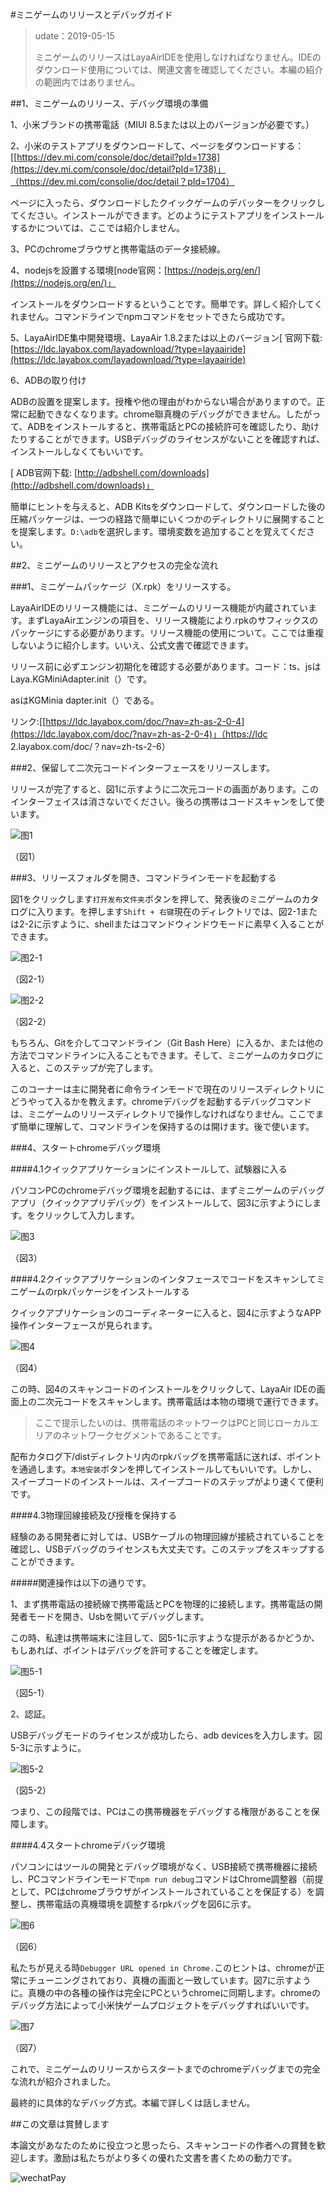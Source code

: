 #ミニゲームのリリースとデバッグガイド

>udate：2019-05-15
>
>ミニゲームのリリースはLayaAirIDEを使用しなければなりません。IDEのダウンロード使用については、関連文書を確認してください。本編の紹介の範囲内ではありません。

##1、ミニゲームのリリース、デバッグ環境の準備

1、小米ブランドの携帯電話（MIUI 8.5または以上のバージョンが必要です。）

2、小米のテストアプリをダウンロードして、ページをダウンロードする：[[https://dev.mi.com/console/doc/detail?pId=1738](https://dev.mi.com/console/doc/detail?pId=1738)」（https://dev.mi.com/consolie/doc/detail？pId=1704）

ページに入ったら、ダウンロードしたクイックゲームのデバッターをクリックしてください。インストールができます。どのようにテストアプリをインストールするかについては、ここでは紹介しません。

3、PCのchromeブラウザと携帯電話のデータ接続線。

4、nodejsを設置する環境[node官网：[https://nodejs.org/en/](https://nodejs.org/en/)」

インストールをダウンロードするということです。簡単です。詳しく紹介してくれません。コマンドラインでnpmコマンドをセットできたら成功です。

5、LayaAirIDE集中開発環境、LayaAir 1.8.2または以上のバージョン[ 官网下载: [https://ldc.layabox.com/layadownload/?type=layaairide](https://ldc.layabox.com/layadownload/?type=layaairide)

6、ADBの取り付け

ADBの設置を提案します。授権や他の理由がわからない場合がありますので。正常に起動できなくなります。chrome聯真機のデバッグができません。したがって、ADBをインストールすると、携帯電話とPCの接続許可を確認したり、助けたりすることができます。USBデバッグのライセンスがないことを確認すれば、インストールしなくてもいいです。


 [ ADB官网下载:  [http://adbshell.com/downloads](http://adbshell.com/downloads)」

簡単にヒントを与えると、ADB Kitsをダウンロードして、ダウンロードした後の圧縮パッケージは、一つの経路で簡単にいくつかのディレクトリに展開することを提案します。`D:\adb`を選択します。環境変数を追加することを覚えてください。

##2、ミニゲームのリリースとアクセスの完全な流れ

###1、ミニゲームパッケージ（X.rpk）をリリースする。

LayaAirIDEのリリース機能には、ミニゲームのリリース機能が内蔵されています。まずLayaAirエンジンの項目を、リリース機能により.rpkのサフィックスのパッケージにする必要があります。リリース機能の使用について。ここでは重複しないように紹介します。いいえ、公式文書で確認できます。

リリース前に必ずエンジン初期化を確認する必要があります。コード：ts、jsはLaya.KGMiniAdapter.init（）です。

asはKGMinia dapter.init（）である。

リンク:[[https://ldc.layabox.com/doc/?nav=zh-as-2-0-4](https://ldc.layabox.com/doc/?nav=zh-as-2-0-4)」（https://ldc 2.layabox.com/doc/？nav=zh-ts-2-6）

###2、保留して二次元コードインターフェースをリリースします。

リリースが完了すると、図1に示すように二次元コードの画面があります。このインターフェイスは消さないでください。後ろの携帯はコードスキャンをして使います。

![图1](img/1.png) 


（図1）

###3、リリースフォルダを開き、コマンドラインモードを起動する

図1をクリックします`打开发布文件夹`ボタンを押して、発表後のミニゲームのカタログに入ります。を押します`Shift + 右键`現在のディレクトリでは、図2-1または2-2に示すように、shellまたはコマンドウィンドウモードに素早く入ることができます。

![图2-1](img/2-1.png) 


（図2-1）

![图2-2](img/2-2.png) 


（図2-2）

もちろん、Gitを介してコマンドライン（Git Bash Here）に入るか、または他の方法でコマンドラインに入ることもできます。そして、ミニゲームのカタログに入ると、このステップが完了します。

このコーナーは主に開発者に命令ラインモードで現在のリリースディレクトリにどうやって入るかを教えます。chromeデバッグを起動するデバッグコマンドは、ミニゲームのリリースディレクトリで操作しなければなりません。ここでまず簡単に理解して、コマンドラインを保持するのは開けます。後で使います。

###4、スタートchromeデバッグ環境

####4.1クイックアプリケーションにインストールして、試験器に入る

パソコンPCのchromeデバッグ環境を起動するには、まずミニゲームのデバッグアプリ（クイックアプリデバッグ）をインストールして、図3に示すようにします。をクリックして入力します。

![图3](img/3.png) 


（図3）

####4.2クイックアプリケーションのインタフェースでコードをスキャンしてミニゲームのrpkパッケージをインストールする

クイックアプリケーションのコーディネーターに入ると、図4に示すようなAPP操作インターフェースが見られます。

![图4](img/4.png) 


（図4）

この時、図4のスキャンコードのインストールをクリックして、LayaAir IDEの画面上の二次元コードをスキャンします。携帯電話は本物の環境で運行できます。

>ここで提示したいのは、携帯電話のネットワークはPCと同じローカルエリアのネットワークセグメントであることです。

配布カタログ下/distディレクトリ内のrpkバッグを携帯電話に送れば、ポイントを通過します。`本地安装`ボタンを押してインストールしてもいいです。しかし、スイープコードのインストールは、スイープコードのステップがより速くて便利です。

####4.3物理回線接続及び授権を保持する

経験のある開発者に対しては、USBケーブルの物理回線が接続されていることを確認し、USBデバッグのライセンスも大丈夫です。このステップをスキップすることができます。

#####関連操作は以下の通りです。

1、まず携帯電話の接続線で携帯電話とPCを物理的に接続します。携帯電話の開発者モードを開き、Usbを開いてデバッグします。

この時、私達は携帯端末に注目して、図5-1に示すような提示があるかどうか、もしあれば、ポイントはデバッグを許可することを確定します。

![图5-1](img/5-1.png) 


（図5-1）

2、認証。

USBデバッグモードのライセンスが成功したら、adb devicesを入力します。図5-3に示すように。

![图5-2](img/5-2.png) 


（図5-2）

つまり、この段階では、PCはこの携帯機器をデバッグする権限があることを保障します。

####4.4スタートchromeデバッグ環境

パソコンにはツールの開発とデバッグ環境がなく、USB接続で携帯機器に接続し、PCコマンドラインモードで`npm run debug`コマンドはChrome調整器（前提として、PCはchromeブラウザがインストールされていることを保証する）を調整し、携帯電話の真機環境を調整するrpkバッグを図6に示す。

![图6](img/6.png) 


（図6）

私たちが見える時`Debugger URL opened in Chrome.`このヒントは、chromeが正常にチューニングされており、真機の画面と一致しています。図7に示すように。真機の中の各種の操作は完全にPCというchromeに同期します。chromeのデバッグ方法によって小米快ゲームプロジェクトをデバッグすればいいです。

![图7](img/7.png) 


（図7）

これで、ミニゲームのリリースからスタートまでのchromeデバッグまでの完全な流れが紹介されました。

最終的に具体的なデバッグ方式。本編で詳しくは話しません。



##この文章は賞賛します

本論文があなたのために役立つと思ったら、スキャンコードの作者への賞賛を歓迎します。激励は私たちがより多くの優れた文書を書くための動力です。

![wechatPay](../../../wechatPay.jpg)

